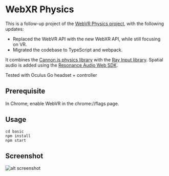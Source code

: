 WebXR Physics
=============

This is a follow-up project of the [WebVR Physics project][WebVR-Physics],
with the following updates:

* Replaced the WebVR API with the new WebXR API, while still focusing on VR.
* Migrated the codebase to TypeScript and webpack.

It combines the [Cannon.js physics library][Cannon.js] with the [Ray Input library][Ray-Input].
Spatial audio is added using the [Resonance Audio Web SDK][Resonance-audio].

Tested with Oculus Go headset + controller

[WebVR-Physics]: https://github.com/beemsoft/webvr-physics
[Ray-Input]: https://github.com/borismus/ray-input
[Cannon.js]: http://www.cannonjs.org/
[Resonance-audio]: https://github.com/resonance-audio/resonance-audio-web-sdk

## Prerequisite

In Chrome, enable WebVR in the chrome://flags page.

## Usage

    cd basic
    npm install
    npm start 
    
## Screenshot
![alt screenshot](https://github.com/beemsoft/webxr-physics/blob/master/img/webxr-physics.png)   
    
